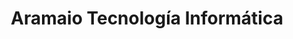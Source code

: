 ---
title: "Aramaio Tecnología Informática"
url: /buenos-aires/aramaio-tecnologia-informatica/
shop: ordenador
---